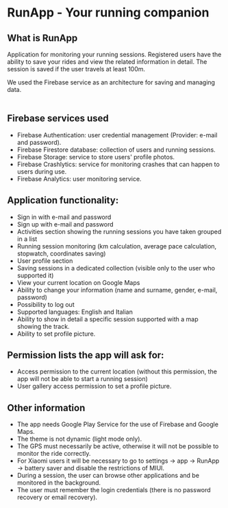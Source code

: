 # RunApp - Your running companion
## What is RunApp

Application for monitoring your running sessions. Registered users have the
ability to save your rides and view the related information in detail.
The session is saved if the user travels at least 100m.



We used the Firebase service as an architecture for saving and managing data. <br/><br/>

## Firebase services used
- Firebase Authentication: user credential management (Provider: e-mail and password). 
- Firebase Firestore database: collection of users and running sessions. 
- Firebase Storage: service to store users' profile photos. 
- Firebase Crashlytics: service for monitoring crashes that can happen to users during use. 
- Firebase Analytics: user monitoring service. 

## Application functionality:

- Sign in with e-mail and password
- Sign up with e-mail and password
- Activities section showing the running sessions you have taken grouped in a list
- Running session monitoring (km calculation, average pace calculation, stopwatch, coordinates saving)
- User profile section
- Saving sessions in a dedicated collection (visible only to the user who supported it)
- View your current location on Google Maps
- Ability to change your information (name and surname, gender, e-mail, password)
- Possibility to log out
- Supported languages: English and Italian
- Ability to show in detail a specific session supported with a map showing the track.
- Ability to set profile picture.

## Permission lists the app will ask for:

- Access permission to the current location (without this permission, the app will not be able to start a running session)
- User gallery access permission to set a profile picture.

## Other information

- The app needs Google Play Service for the use of Firebase and Google Maps.
- The theme is not dynamic (light mode only).
- The GPS must necessarily be active, otherwise it will not be possible to monitor the ride correctly.
- For Xiaomi users it will be necessary to go to settings -> app -> RunApp -> battery saver and disable the restrictions of MIUI.
- During a session, the user can browse other applications and be monitored in the background.
- The user must remember the login credentials (there is no password recovery or email recovery).




